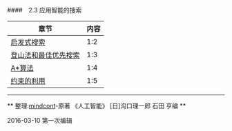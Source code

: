 ####　2.3 应用智能的搜索

| 章节 | 内容 |
| -- | -- |
|[启发式搜索](启发式搜索.html) | 1:2 |
|[登山法和最佳优先搜索](登山法和最佳优先搜索.html) | 1:3 |
| [A*算法](A算法.html) | 1:4 |
| [约束的利用](约束的利用.html)| 1:5 |
---
** 整理:[mindcont](https://github.com/mindcont)-原著 《人工智能》 [日]沟口理一郎 石田 亨编 **

2016-03-10 第一次编辑